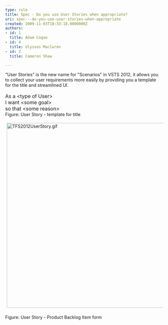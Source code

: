 ```yaml
---
type: rule
title: Spec - Do you use User Stories when appropriate?
uri: spec---do-you-use-user-stories-when-appropriate
created: 2009-11-03T10:33:18.0000000Z
authors:
- id: 1
  title: Adam Cogan
- id: 4
  title: Ulysses Maclaren
- id: 2
  title: Cameron Shaw

---
```




<span class='intro'> &quot;User Stories&quot; is the new name for &quot;Scenarios&quot; in VSTS 2012, it allows you to collect your user requirements more easily by providing you a template for the title and streamlined UI. <br><br><font class="ms-rteCustom-GreyBox" size="+0" style="width&#58;542px;height&#58;70px;">As a &lt;type of User&gt;<br>I want &lt;some goal&gt;<br>so that &lt;some reason&gt;</font><br><font class="ms-rteCustom-FigureNormal">Figure&#58; User Story - template for title</font>  </span>

<img alt="TFS2012UserStory.gif" src="/Management/RulestoBetterWorkItems/PublishingImages/TFS2012UserStory.gif" style="margin&#58;5px;width&#58;593px;" />&#160;<br><font class="ms-rteCustom-FigureNormal">Figure&#58; User Story - Product Backlog Item form</font><br>


